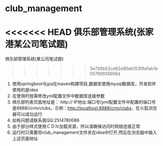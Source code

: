 # club_management
<<<<<<< HEAD
俱乐部管理系统(张家港某公司笔试题)
=======
俱乐部管理系统(某公司笔试题)
>>>>>>> 3e726b52ce62a90eb153f9a1ab7e05790f03606d

1. 使用springboot与jpa在maven构建项目,数据库使用mysql数据库，开发软件使用的是idea
2. 在使用时按需修改yml配置文件中数据库连接参数
3. 俱乐部列表页面地址是： http:// IP地址:端口号(yml配置文件中配置的端口号是8888)/crm/clubs，示例：<http://localhost:8888/crm/clubs>，在火狐浏览器可以成功运行
4. 如有问题请联系我QQ:2514780086
5. 由于部分样式使用ＣＤＮ加载资源，所以请确保访问时网络连接正常
6. 运行时只需要将club_management文件夹在idea中打开,然后在浏览器中输入上述页面地址
